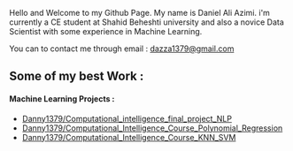 Hello and Welcome to my Github Page. My name is Daniel Ali Azimi. i'm currently a CE student at Shahid Beheshti university and also a novice Data Scientist with some experience in Machine Learning.

You can to contact me through email : dazza1379@gmail.com

## Some of my best Work : 

#### Machine Learning Projects : 
  - [Danny1379/Computational_intelligence_final_project_NLP](https://github.com/Danny1379/Computational_intelligence_final_project_NLP)
  - [Danny1379/Computational_Intelligence_Course_Polynomial_Regression](https://github.com/Danny1379/Computational_Intelligence_Course_Polynomial_Regression)
  - [Danny1379/Computational_Intelligence_Course_KNN_SVM](https://github.com/Danny1379/Computational_Intelligence_Course_KNN_SVM)


<!--
**Danny1379/Danny1379** is a ✨ _special_ ✨ repository because its `README.md` (this file) appears on your GitHub profile.

Here are some ideas to get you started:

- 🔭 I’m currently working on ...
- 🌱 I’m currently learning ...
- 👯 I’m looking to collaborate on ...
- 🤔 I’m looking for help with ...
- 💬 Ask me about ...
- 📫 How to reach me: ...
- 😄 Pronouns: ...
- ⚡ Fun fact: ...
-->
